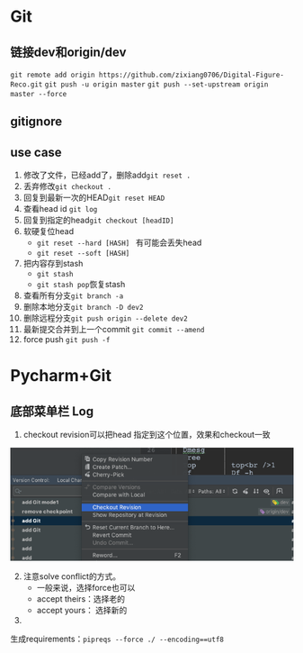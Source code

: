 ﻿# Git

## 链接dev和origin/dev
`git remote add origin https://github.com/zixiang0706/Digital-Figure-Reco.git`
`git push -u origin master`
`git push --set-upstream origin master --force`
## gitignore

## use case



1. 修改了文件，已经add了，删除add`git reset .`
2. 丢弃修改`git checkout .`
3. 回复到最新一次的HEAD`git reset HEAD`
4. 查看head id `git log`
4. 回复到指定的head`git checkout [headID]`
5. 软硬复位head
   - `git reset --hard [HASH] ` 有可能会丢失head
   - `git reset --soft [HASH] `
6. 把内容存到stash
   - `git stash `
   - `git stash pop`恢复stash
7. 查看所有分支`git branch -a`
8. 删除本地分支`git branch -D dev2`
9. 删除远程分支`git push origin --delete dev2`
10. 最新提交合并到上一个commit `git commit --amend`
11. force push  `git push -f`

# Pycharm+Git

## 底部菜单栏 Log

1. checkout revision可以把head 指定到这个位置，效果和checkout一致

![img](assets/img.png)

2. 注意solve conflict的方式。
   - 一般来说，选择force也可以
   - accept theirs：选择老的
   - accept yours： 选择新的
3. 
生成requirements：`pipreqs --force ./ --encoding==utf8`

